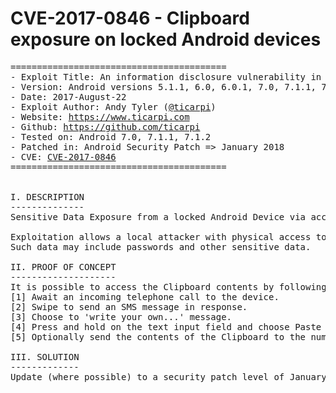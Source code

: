 # CVE-2017-0846 - Clipboard exposure on locked Android devices
<pre>
=========================================
- Exploit Title: An information disclosure vulnerability in the Android framework (clipboardservice)
- Version: Android versions 5.1.1, 6.0, 6.0.1, 7.0, 7.1.1, 7.1.2, 8.0 with Android Security Patches < January 2018
- Date: 2017-August-22
- Exploit Author: Andy Tyler (<a href="https://www.twitter.com/ticarpi">@ticarpi</a>)
- Website: <a href="https://www.ticarpi.com">https://www.ticarpi.com</a>
- Github: <a href="https://github.com/ticarpi">https://github.com/ticarpi</a>
- Tested on: Android 7.0, 7.1.1, 7.1.2
- Patched in: Android Security Patch => January 2018
- CVE: <a href="https://cve.mitre.org/cgi-bin/cvename.cgi?name=CVE-2017-0846">CVE-2017-0846</a>
=========================================


I. DESCRIPTION
--------------
Sensitive Data Exposure from a locked Android Device via accessing the Clipboard functionality on the Lock Screen.

Exploitation allows a local attacker with physical access to a locked Android device to access any content currently stored on the Android Clipboard.
Such data may include passwords and other sensitive data.

II. PROOF OF CONCEPT
--------------------
It is possible to access the Clipboard contents by following these steps with physical access to a locked device:
[1] Await an incoming telephone call to the device.
[2] Swipe to send an SMS message in response.
[3] Choose to 'write your own...' message.
[4] Press and hold on the text input field and choose Paste to display the content of the Clipboard
[5] Optionally send the contents of the Clipboard to the number that is calling.

III. SOLUTION
-------------
Update (where possible) to a security patch level of January 2018 or newer.
</pre>
